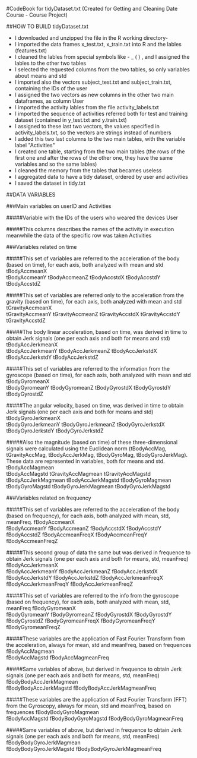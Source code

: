 #CodeBook for tidyDataset.txt (Created for Getting and Cleaning Date Course - Course Project)

##HOW TO BUILD tidyDataset.txt

- I downloaded and unzipped the file in the R working directory-
- I imported the data frames x_test.txt, x_train.txt into R and the lables (features.txt)
- I cleaned the lables from special symbols like - _ ( ) , and I assigned the lables to the other two tables
- I selected the requested columns from the two tables, so only variables about means and std
- I imported also the vectors subject_test.txt and subject_train.txt, containing the IDs of the user
- I assigned the two vectors as new columns in the other two main dataframes, as column User
- I imported the activity lables from the file activity_labels.txt
- I imported the sequence of activities referred both for test and training dataset (contained in y_test.txt and y.train.txt)
- I assigned to these last two vectors, the values specified in activity_labels.txt, so the vectors are strings instead of numbers
- I added this two last columns to the two main tables, with the variable label "Activities"
- I created one table, starting from the two main tables (the rows of the first one and after the rows of the other one, they have the same variables and so the same lables)
- I cleaned the memory from the tables that becames useless
- I aggregated data to have a tidy dataset, ordered by user and activities
- I saved the dataset in tidy.txt




##DATA VARIABLES


###Main variables on userID and Activities

#####Variable with the IDs of the users who weared the devices
User			

#####This columns describes the names of the activity in execution meanwhile the data of the specific row was taken
Activities 		


###Variables related on time

#####This set of variables are referred to the acceleration of the body (based on time), for each axis, both analyzed with mean and std
tBodyAccmeanX		
tBodyAccmeanY
tBodyAccmeanZ
tBodyAccstdX
tBodyAccstdY
tBodyAccstdZ

#####This set of variables are referred only to the acceleration from the gravity (based on time), for each axis, both analyzed with mean and std
tGravityAccmeanX	
tGravityAccmeanY
tGravityAccmeanZ
tGravityAccstdX
tGravityAccstdY
tGravityAccstdZ

#####The body linear acceleration, based on time, was derived in time to obtain Jerk signals (one per each axis and both for means and std)
tBodyAccJerkmeanX	
tBodyAccJerkmeanY
tBodyAccJerkmeanZ
tBodyAccJerkstdX
tBodyAccJerkstdY
tBodyAccJerkstdZ

#####This set of variables are referred to the information from the gyroscope (based on time), for each axis, both analyzed with mean and std
tBodyGyromeanX		
tBodyGyromeanY
tBodyGyromeanZ
tBodyGyrostdX
tBodyGyrostdY
tBodyGyrostdZ

#####The angular velocity, based on time, was derived in time to obtain Jerk signals (one per each axis and both for means and std)
tBodyGyroJerkmeanX	
tBodyGyroJerkmeanY
tBodyGyroJerkmeanZ
tBodyGyroJerkstdX
tBodyGyroJerkstdY
tBodyGyroJerkstdZ

#####Also the magnitude (based on time) of these three-dimensional signals were calculated using the Euclidean norm (tBodyAccMag, tGravityAccMag, tBodyAccJerkMag, tBodyGyroMag, tBodyGyroJerkMag). These data are represented in variables, both for means and std.
tBodyAccMagmean		
tBodyAccMagstd
tGravityAccMagmean
tGravityAccMagstd
tBodyAccJerkMagmean
tBodyAccJerkMagstd
tBodyGyroMagmean
tBodyGyroMagstd
tBodyGyroJerkMagmean
tBodyGyroJerkMagstd


###Variables related on frequency

#####This set of variables are referred to the acceleration of the body (based on frequency), for each axis, both analyzed with mean, std, meanFreq.
fBodyAccmeanX		
fBodyAccmeanY
fBodyAccmeanZ
fBodyAccstdX
fBodyAccstdY
fBodyAccstdZ
fBodyAccmeanFreqX
fBodyAccmeanFreqY
fBodyAccmeanFreqZ

#####This second group of data the same but was derived in frequence to obtain Jerk signals (one per each axis and both for means, std, meanFreq)
fBodyAccJerkmeanX	
fBodyAccJerkmeanY
fBodyAccJerkmeanZ
fBodyAccJerkstdX
fBodyAccJerkstdY
fBodyAccJerkstdZ
fBodyAccJerkmeanFreqX
fBodyAccJerkmeanFreqY
fBodyAccJerkmeanFreqZ

#####This set of variables are referred to the info from the gyroscope (based on frequency), for each axis, both analyzed with mean, std, meanFreq
fBodyGyromeanX		
fBodyGyromeanY
fBodyGyromeanZ
fBodyGyrostdX
fBodyGyrostdY
fBodyGyrostdZ
fBodyGyromeanFreqX
fBodyGyromeanFreqY
fBodyGyromeanFreqZ

#####These variables are the application of Fast Fourier Transform from the acceleration, always for mean, std and meanFreq, based on frequences
fBodyAccMagmean		
fBodyAccMagstd
fBodyAccMagmeanFreq

#####Same variables of above, but derived in frequence to obtain Jerk signals (one per each axis and both for means, std, meanFreq)
fBodyBodyAccJerkMagmean		
fBodyBodyAccJerkMagstd
fBodyBodyAccJerkMagmeanFreq

#####These variables are the application of Fast Fourier Transform (FFT) from the Gyroscopy, always for mean, std and meanFreq, based on frequences
fBodyBodyGyroMagmean	
fBodyAccMagstd
fBodyBodyGyroMagstd
fBodyBodyGyroMagmeanFreq

#####Same variables of above, but derived in frequence to obtain Jerk signals (one per each axis and both for means, std, meanFreq)
fBodyBodyGyroJerkMagmean	
fBodyBodyGyroJerkMagstd
fBodyBodyGyroJerkMagmeanFreq

